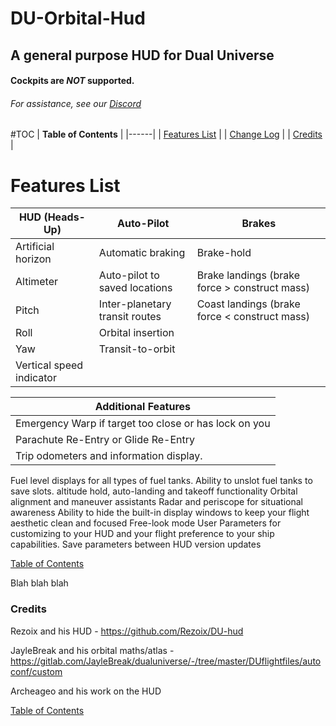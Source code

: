 



# DU-Orbital-Hud
## A general purpose HUD for Dual Universe
#### Cockpits are *NOT* supported.
###### For assistance, see our [Discord](https://discord.gg/sRaqzmS)

#TOC
| __Table of Contents__ |
|------|
| [Features List](#features-list) |
| [Change Log](./ChangeLog.md) |
| [Credits](#credits) |

# Features List

| HUD (Heads-Up) | Auto-Pilot | Brakes|
| --- | --- | --- |
Artificial horizon | Automatic braking | Brake-hold
Altimeter | Auto-pilot to saved locations | Brake landings (brake force > construct mass)
Pitch | Inter-planetary transit routes |Coast landings (brake force < construct mass)
Roll | Orbital insertion | 
Yaw | Transit-to-orbit | 
Vertical speed indicator |   | 


| Additional Features | 
| --- |
| Emergency Warp if target too close or has lock on you |
|Parachute Re-Entry or Glide Re-Entry|
|Trip odometers and information display.|
Fuel level displays for all types of fuel tanks. Ability to unslot fuel tanks to save slots.
altitude hold, auto-landing and takeoff functionality
Orbital alignment and maneuver assistants
Radar and periscope for situational awareness
Ability to hide the built-in display windows to keep your flight aesthetic clean and focused
Free-look mode
User Parameters for customizing to your HUD and your flight preference to your ship capabilities.
Save parameters between HUD version updates

[Table of Contents](#toc)



Blah blah blah





### Credits

Rezoix and his HUD - https://github.com/Rezoix/DU-hud

JayleBreak and his orbital maths/atlas - https://gitlab.com/JayleBreak/dualuniverse/-/tree/master/DUflightfiles/autoconf/custom

Archeageo and his work on the HUD

[Table of Contents](#toc)
